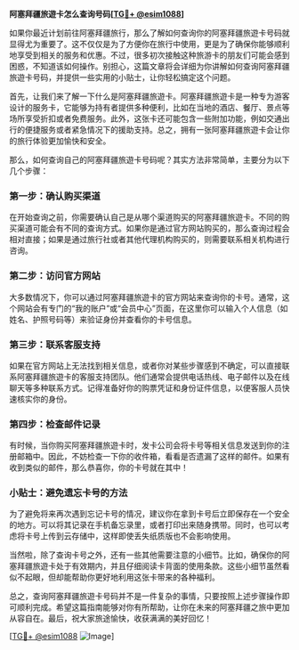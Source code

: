 **阿塞拜疆旅遊卡怎么查询号码[[TG💪+ @esim1088](https://t.me/s/esim1088)]**

如果你最近计划前往阿塞拜疆旅行，那么了解如何查询你的阿塞拜疆旅遊卡号码就显得尤为重要了。这不仅仅是为了方便你在旅行中使用，更是为了确保你能够顺利地享受到相关的服务和优惠。不过，很多初次接触这种旅游卡的朋友们可能会感到困惑，不知道该如何操作。别担心，这篇文章将会详细为你讲解如何查询阿塞拜疆旅遊卡号码，并提供一些实用的小贴士，让你轻松搞定这个问题。

首先，让我们来了解一下什么是阿塞拜疆旅遊卡。阿塞拜疆旅遊卡是一种专为游客设计的服务卡，它能够为持有者提供多种便利，比如在当地的酒店、餐厅、景点等场所享受折扣或者免费服务。此外，这张卡还可能包含一些附加功能，例如交通出行的便捷服务或者紧急情况下的援助支持。总之，拥有一张阿塞拜疆旅遊卡会让你的旅行体验更加愉快和安全。

那么，如何查询自己的阿塞拜疆旅遊卡号码呢？其实方法非常简单，主要分为以下几个步骤：

### 第一步：确认购买渠道

在开始查询之前，你需要确认自己是从哪个渠道购买的阿塞拜疆旅遊卡。不同的购买渠道可能会有不同的查询方式。如果你是通过官方网站购买的，那么查询过程会相对直接；如果是通过旅行社或者其他代理机构购买的，则需要联系相关机构进行咨询。

### 第二步：访问官方网站

大多数情况下，你可以通过阿塞拜疆旅遊卡的官方网站来查询你的卡号。通常，这个网站会有专门的“我的账户”或“会员中心”页面，在这里你可以输入个人信息（如姓名、护照号码等）来验证身份并查看你的卡号信息。

### 第三步：联系客服支持

如果在官方网站上无法找到相关信息，或者你对某些步骤感到不确定，可以直接联系阿塞拜疆旅遊卡的客服支持团队。他们通常会提供电话热线、电子邮件以及在线聊天等多种联系方式。记得准备好你的购票凭证和身份证件信息，以便客服人员快速核实你的身份。

### 第四步：检查邮件记录

有时候，当你购买阿塞拜疆旅遊卡时，发卡公司会将卡号等相关信息发送到你的注册邮箱中。因此，不妨检查一下你的收件箱，看看是否遗漏了这样的邮件。如果有收到类似的邮件，那么恭喜你，你的卡号就在其中！

### 小贴士：避免遗忘卡号的方法

为了避免将来再次遇到忘记卡号的情况，建议你在拿到卡号后立即保存在一个安全的地方。可以将其记录在手机备忘录里，或者打印出来随身携带。同时，也可以考虑将卡号上传到云存储中，这样即使丢失纸质版也不会影响使用。

当然啦，除了查询卡号之外，还有一些其他需要注意的小细节。比如，确保你的阿塞拜疆旅遊卡处于有效期内，并且仔细阅读卡背面的使用条款。这些小细节虽然看似不起眼，但却能帮助你更好地利用这张卡带来的各种福利。

总之，查询阿塞拜疆旅遊卡号码并不是一件复杂的事情，只要按照上述步骤操作即可顺利完成。希望这篇指南能够对你有所帮助，让你在未来的阿塞拜疆之旅中更加从容自在。最后，祝大家旅途愉快，收获满满的美好回忆！

[[TG💪+ @esim1088](https://t.me/s/esim1088) ![Image](https://i.postimg.cc/4NQfJmqS/Snipaste-2025-05-13-00-14-12.png)]